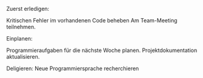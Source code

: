 Zuerst erledigen:

Kritischen Fehler im vorhandenen Code beheben
Am Team-Meeting teilnehmen.

Einplanen:

Programmieraufgaben für die nächste Woche planen.
Projektdokumentation aktualisieren.

Deligieren:
Neue Programmiersprache recherchieren
